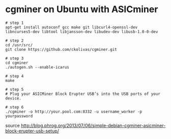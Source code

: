 # cgminer on Ubuntu with ASICminer


    # step 1
    apt-get install autoconf gcc make git libcurl4-openssl-dev libncurses5-dev libtool libjansson-dev libudev-dev libusb-1.0-0-dev

    # step 2
    cd /usr/src/
    git clone https://github.com/ckolivas/cgminer.git
 
    # step 3
    cd cgminer
    ./autogen.sh --enable-icarus

    # step 4
    make

    # step 5
    # Plug your ASICMiner Block Erupter USB’s into the USB ports of your device.

    # step 6
    ./cgminer -o http://your.pool.com:8332 -u username_worker -p yourpassword


source http://blog.phrog.org/2013/07/06/simple-debian-cgminer-asicminer-block-erupter-usb-setup/
